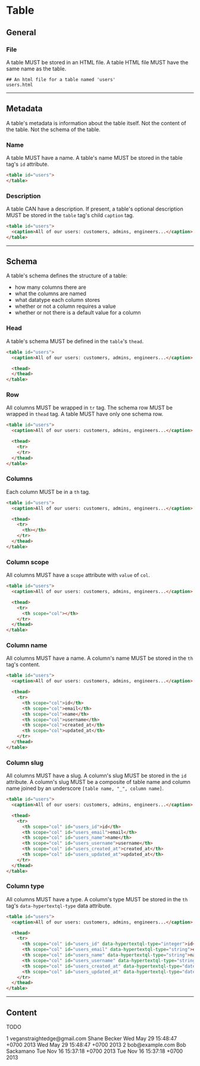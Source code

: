 # Table

## General

### File

A table MUST be stored in an HTML file.
A table HTML file MUST have the same name as the table.

```
## An html file for a table named 'users'
users.html
```

---

## Metadata

A table's metadata is information about the table itself.
Not the content of the table. Not the schema of the table.

### Name

A table MUST have a name.
A table's name MUST be stored in the table tag's `id` attribute.

```html
<table id="users">
</table>
```

### Description

A table CAN have a description.
If present, a table's optional description MUST be stored in the `table` tag's child `caption` tag.

```html
<table id="users">
  <caption>All of our users: customers, admins, engineers...</caption>
</table>
```

---

## Schema

A table's schema defines the structure of a table:

- how many columns there are
- what the columns are named
- what datatype each column stores
- whether or not a column requires a value
- whether or not there is a default value for a column

### Head

A table's schema MUST be defined in the `table`'s `thead`.

```html
<table id="users">
  <caption>All of our users: customers, admins, engineers...</caption>

  <thead>
  </thead>
</table>
```

### Row

All columns MUST be wrapped in `tr` tag.
The schema row MUST be wrapped in `thead` tag.
A table MUST have only one schema row.

```html
<table id="users">
  <caption>All of our users: customers, admins, engineers...</caption>

  <thead>
    <tr>
    </tr>
  </thead>
</table>
```

### Columns

Each column MUST be in a `th` tag.

```html
<table id="users">
  <caption>All of our users: customers, admins, engineers...</caption>

  <thead>
    <tr>
      <th></th>
    </tr>
  </thead>
</table>
```

### Column scope

All columns MUST have a `scope` attribute with `value` of `col`.

```html
<table id="users">
  <caption>All of our users: customers, admins, engineers...</caption>

  <thead>
    <tr>
      <th scope="col"></th>
    </tr>
  </thead>
</table>
```

### Column name

All columns MUST have a name.
A column's name MUST be stored in the `th` tag's content.

```html
<table id="users">
  <caption>All of our users: customers, admins, engineers...</caption>

  <thead>
    <tr>
      <th scope="col">id</th>
      <th scope="col">email</th>
      <th scope="col">name</th>
      <th scope="col">username</th>
      <th scope="col">created_at</th>
      <th scope="col">updated_at</th>
    </tr>
  </thead>
</table>
```

### Column slug

All columns MUST have a slug.
A column's slug MUST be stored in the `id` attribute.
A column's slug MUST be a composite of table name and column name joined by an underscore `[table name, "_", column name]`.

```html
<table id="users">
  <caption>All of our users: customers, admins, engineers...</caption>

  <thead>
    <tr>
      <th scope="col" id="users_id">id</th>
      <th scope="col" id="users_email">email</th>
      <th scope="col" id="users_name">name</th>
      <th scope="col" id="users_username">username</th>
      <th scope="col" id="users_created_at">created_at</th>
      <th scope="col" id="users_updated_at">updated_at</th>
    </tr>
  </thead>
</table>
```

### Column type

All columns MUST have a type.
A column's type MUST be stored in the `th` tag's `data-hypertextql-type` data attribute.

```html
<table id="users">
  <caption>All of our users: customers, admins, engineers...</caption>

  <thead>
    <tr>
      <th scope="col" id="users_id" data-hypertextql-type="integer">id</th>
      <th scope="col" id="users_email" data-hypertextql-type="string">email</th>
      <th scope="col" id="users_name" data-hypertextql-type="string">name</th>
      <th scope="col" id="users_username" data-hypertextql-type="string">username</th>
      <th scope="col" id="users_created_at" data-hypertextql-type="datetime">created_at</th>
      <th scope="col" id="users_updated_at" data-hypertextql-type="datetime">updated_at</th>
    </tr>
  </thead>
</table>
```

---

## Content

TODO

<!-- TEMP... -->
<!-- Content rows MUST be in a tr tag -->
<!-- Content rows MUST be wrapped in a tbody tag -->
<!-- Content rows MUST have the same number of column td tags as the header row has th tags -->

<tbody>
  <tr>
    <td>1</td>
    <td>veganstraightedge@gmail.com</td>
    <td>Shane Becker</td>
    <td><time datetime="2013-05-29T15:48:47+07:00">Wed May 29 15:48:47 +0700 2013</time></td>
    <td><time datetime="2013-05-29T15:48:47+07:00">Wed May 29 15:48:47 +0700 2013</time></td>
  </tr>
  <tr>
    <td>2</td>
    <td>bob@example.com</td>
    <td>Bob Sackamano</td>
    <td><time datetime="2023-11-14T16:37:18+07:00">Tue Nov 16 15:37:18 +0700 2013</time></td>
    <td><time datetime="2023-11-14T16:37:18+07:00">Tue Nov 16 15:37:18 +0700 2013</time></td>
  </tr>
</tbody>
<!-- ...TEMP -->

